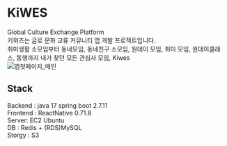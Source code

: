 # KiWES
Global Culture Exchange Platform<br/>
키위즈는 글로 문화 교류 커뮤니티 앱 개발 프로젝트입니다.<br/>
취미생활 소모임부터 동네모임, 동네친구 소모임, 원데이 모임, 취미 모임, 원데이클래스, 동행까지 내가 찾던 모든 관심사 모임, Kiwes <br/>
![앱첫페이지_메인](https://github.com/wodnd0131/KiWES_BACK/assets/62841992/d3901f6d-676e-4c5d-9bf9-e523be6b2ebf)


## Stack
Backend : java 17 spring boot 2.7.11 <br/>
Frontend : ReactNative 0.71.8 <br/>
Server: EC2 Ubuntu <br/>
DB : Redis + (RDS)MySQL <br/>
Storgy : S3 <br/>


